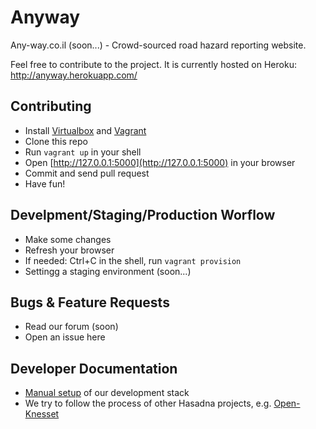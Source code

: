 Anyway
======

Any-way.co.il (soon...) - Crowd-sourced road hazard reporting website.

Feel free to contribute to the project. It is currently hosted on Heroku:
http://anyway.herokuapp.com/

Contributing
------------
* Install [Virtualbox](http://virtualbox.org) and [Vagrant](http://vagrantup.com/)
* Clone this repo
* Run `vagrant up` in your shell
* Open [http://127.0.0.1:5000](http://127.0.0.1:5000) in your browser
* Commit and send pull request
* Have fun!

Develpment/Staging/Production Worflow
-------------------------------------
* Make some changes
* Refresh your browser
* If needed: Ctrl+C in the shell, run `vagrant provision`
* Settingg a staging environment (soon...)

Bugs & Feature Requests
-----------------------
* Read our forum (soon)
* Open an issue here

Developer Documentation
-----------------------
* [Manual setup](https://github.com/hasadna/anyway/wiki/Setup) of our development stack
* We try to follow the process of other Hasadna projects, e.g. [Open-Knesset](https://oknesset-devel.readthedocs.org/en/latest/)


